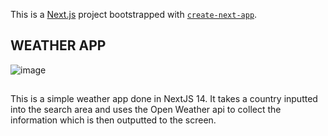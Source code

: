 This is a [Next.js](https://nextjs.org/) project bootstrapped with [`create-next-app`](https://github.com/vercel/next.js/tree/canary/packages/create-next-app).

## WEATHER APP 
![image](https://github.com/TyereeTinker/nextjs-weather-app/assets/71784154/0cc44a5c-5d22-45d1-9718-2b9f021ebfb6)




##

This is a simple weather app done in NextJS 14. It takes a country inputted into the search area and uses the Open Weather api to collect the information which is then outputted to the screen.

## 
